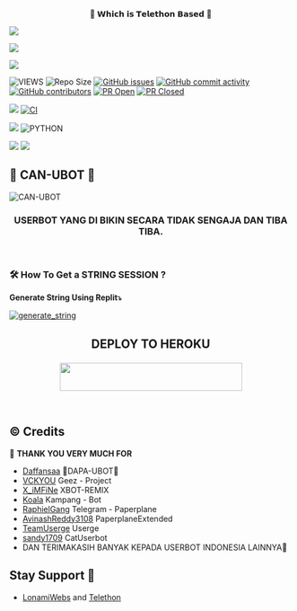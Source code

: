 <p align="center"> 🐣  𝗪𝗵𝗶𝗰𝗵 𝗶𝘀 𝗧𝗲𝗹𝗲𝘁𝗵𝗼𝗻 𝗕𝗮𝘀𝗲𝗱 🐣 </p>
<p align="left">
  <a href="https://github.com/maspion27/CAN-UBOT/fork"><img src="https://img.shields.io/github/forks/maspion27/CAN-UBOT?label=Fork&style=social"></a>
  </p>
<p align="left">
  <a href="https://github.com/maspion27/CAN-UBOT"><img src="https://img.shields.io/github/stars/maspion27/CAN-UBOT?style=social"></a>
  </p>
<p align="left">
  <a href="https://github.com/maspion27/CAN-UBOT/blob/CAN-UBOT/LICENSE"><img src="https://img.shields.io/github/license/maspion27/CAN-UBOT?&style=social&logo=github">
  </a></p>

![VIEWS](https://komarev.com/ghpvc/?username=maspion27)
![Repo Size](https://img.shields.io/github/repo-size/maspion27/CAN-UBOT?&style=plastic&logo=github)
[![GitHub issues](https://img.shields.io/github/issues/maspion27/CAN-UBOT?&style=plastic&logo=github)](https://github.com/maspion27/CAN-UBOT/issues)
[![GitHub commit activity](https://img.shields.io/github/commit-activity/m/maspion27/CAN-UBOT?&style=plastic&logo=github)](https://github.com/maspion27/CAN-UBOT/graphs/commit-activity)
[![GitHub contributors](https://img.shields.io/github/contributors/maspion27/CAN-UBOT?&style=plastic&logo=github)](https://GitHub.com/maspion27/CAN-UBOT/graphs/contributors/)
[![PR Open](https://img.shields.io/github/issues-pr/maspion27/CAN-UBOT?&style=plastic&logo=github)](https://github.com/maspion27/CAN-UBOT/pulls)
[![PR Closed](https://img.shields.io/github/issues-pr-closed/maspion27/CAN-UBOT?&style=plastic&logo=github)](https://github.com/maspion27/CAN-UBOT/pulls?q=is:closed)
<p align="justify">
<a href="https://github.com/maspion27/CAN-UBOT/commits/CAN-UBOT"><img src="https://img.shields.io/github/last-commit/maspion27/CAN-UBOT?color=ff69b4&logo=github&logoColor=ff69b4&style=for-the-badge" /></a>
<a href="https://github.com/maspion27/CAN-UBOT/actions/workflows/main.yml"><img src="https://img.shields.io/github/workflow/status/maspion27/CAN-UBOT/CI/CAN-UBOT?style=for-the-badge&logo=github-actions&logoColor=aqua" alt="CI" /></a>
</p>
<p align="justify">
<a href="https://pypi.org/project/Telethon/"><img src="https://img.shields.io/pypi/v/telethon?color=important&label=telethon&logo=python&logoColor=brightgreen&style=for-the-badge" /></a>
<img alt="PYTHON" src="https://img.shields.io/badge/PYTHON-v3.9.5-white?style=for-the-badge&logo=appveyor"/>
</p>
<p align="left">
</p>
<a href="https://t.me/GeezSupportGroup"><img src="https://img.shields.io/badge/Join-Group1%20Support-blue.svg?style=for-the-badge&logo=Telegram"></a>
<a href="https://t.me/VcgSupportGroup"><img src="https://img.shields.io/badge/Join-Group2%20Support-blue.svg?style=for-the-badge&logo=Telegram"></a>

##  🐣 CAN-UBOT 🐣 
![CAN-UBOT](https://telegra.ph/file/cc9b45e639efe047ce719.png)

<h3 align="center">USERBOT YANG DI BIKIN SECARA TIDAK SENGAJA DAN TIBA TIBA.</h3>
<p align="center">&nbsp;</p>


### 🛠️ How To Get a STRING SESSION ?

**Generate String Using Replit⤵️**

<a href="https://replit.com/@Vckyou/Geez-String-Session#main.py"><img src="https://img.shields.io/badge/run-string__session.py-magenta?style=for-the-badge&logo=repl.it" alt="generate_string" /></a>

## <p align="center">DEPLOY TO HEROKU</p>

<p align="center"><a href="https://heroku.com/deploy?template=https://github.com/maspion27/CAN-UBOT/tree/CAN-UBOT">
  <img src="https://img.shields.io/badge/Deploy%20To%20Heroku-pink?style=flat&logo=heroku" width="325" height="50.100" /></a></p>

<br>
</p>

## © Credits 

 🙏 **THANK YOU VERY MUCH FOR**

*   [Daffansaa](https://github.com/Daffansaa/DAPA-UBOT)   🐯DAPA-UBOT🐯
*   [VCKYOU](https://github.com/Vckyou/Geez-Project)    Geez - Project
*   [X_iMFiNe](https://github.com/ximfine/xBot-Remix)    XBOT-REMIX
*   [Koala](https://github.com/ManusiaRakitan/Kampang-Bot)    Kampang - Bot
*   [RaphielGang](https://github.com/RaphielGang)    Telegram - Paperplane
*   [AvinashReddy3108](https://github.com/AvinashReddy3108)    PaperplaneExtended
*   [TeamUserge](https://github.com/UsergeTeam/Userge)    Userge
*   [sandy1709](https://github.com/sandy1709/catuserbot)    CatUserbot
*   DAN TERIMAKASIH BANYAK KEPADA USERBOT INDONESIA LAINNYA🙏


## Stay Support 🚀
*   [LonamiWebs](https://github.com/LonamiWebs/) and [Telethon](https://github.com/LonamiWebs/Telethon)
